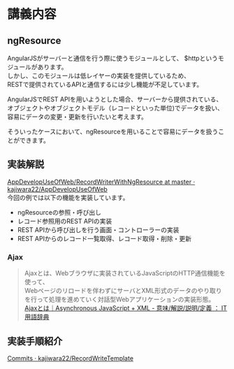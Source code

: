 # 講義内容

## ngResource
AngularJSがサーバーと通信を行う際に使うモジュールとして、
$httpというモジュールがあります。  
しかし、このモジュールは低レイヤーの実装を提供しているため、  
RESTで提供されているAPIと通信するには少し機能が不足しています。

AngularJSでREST APIを用いようとした場合、サーバーから提供されている、  
オブジェクトやオブジェクトモデル（レコードといった単位)でデータを扱い、  
容易にデータの変更・更新を行いたいと考えます。  

そういったケースにおいて、ngResourceを用いることで容易にデータを扱うことができます。  

## 実装解説
[AppDevelopUseOfWeb/RecordWriterWithNgResource at master · kajiwara22/AppDevelopUseOfWeb](https://github.com/kajiwara22/AppDevelopUseOfWeb/tree/master/RecordWriterWithNgResource)  
今回の例では以下の機能を実装しています。

* ngResourceの参照・呼び出し
* レコード参照用のREST APIの実装
* REST APIから呼び出しを行う画面・コントローラーの実装
* REST APIからのレコード一覧取得、レコード取得・削除・更新

### Ajax
> Ajaxとは、Webブラウザに実装されているJavaScriptのHTTP通信機能を使って、  
> Webページのリロードを伴わずにサーバとXML形式のデータのやり取りを行って処理を進めていく対話型Webアプリケーションの実装形態。
[Ajaxとは｜Asynchronous JavaScript + XML - 意味/解説/説明/定義 ： IT用語辞典](http://e-words.jp/w/Ajax.html)

## 実装手順紹介
[Commits · kajiwara22/RecordWriteTemplate](https://github.com/kajiwara22/RecordWriteTemplate/commits/feature-ApplyNgResource)
